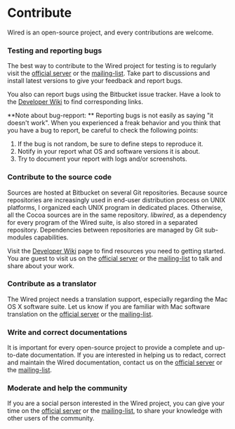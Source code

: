 # Contribute

Wired is an open-source project, and every contributions are welcome.

### Testing and reporting bugs

The best way to contribute to the Wired project for testing is to regularly visit the [official server](contacts.html#official) or the [mailing-list](contacts.html#mailing-list). Take part to discussions and install latest versions to give your feedback and report bugs.

You also can report bugs using the Bitbucket issue tracker. Have a look to the [Developer Wiki](developers/index.html) to find corresponding links.

**Note about bug-repport: **
Reporting bugs is not easily as saying "it doesn't work". When you experienced a freak behavior and you think that you have a bug to report, be careful to check the following points:

1. If the bug is not random, be sure to define steps to reproduce it.
2. Notify in your report what OS and software versions it is about.
3. Try to document your report with logs and/or screenshots.

### Contribute to the source code

Sources are hosted at Bitbucket on several Git repositories. Because source repositories are increasingly used in end-user distribution process on UNIX platforms, I organized each UNIX program in dedicated places. Otherwise, all the Cocoa sources are in the same repository. *libwired*, as a dependency for every program of the Wired suite, is also stored in a separated repository. Dependencies between repositories are managed by Git sub-modules capabilities.

Visit the [Developer Wiki](developers/index.html) page to find resources you need to getting started. You are guest to visit us on the [official server](contacts.html#official) or the [mailing-list](contacts.html#mailing-list) to talk and share about your work. 

### Contribute as a translator

The Wired project needs a translation support, especially regarding the Mac OS X software suite. Let us know if you are familiar with Mac software translation on the [official server](contacts.html#official) or the [mailing-list](contacts.html#mailing-list).

### Write and correct documentations

It is important for every open-source project to provide a complete and up-to-date documentation. If you are interested in helping us to redact, correct and maintain the  Wired documentation, contact us on the [official server](contacts.html#official) or the [mailing-list](contacts.html#mailing-list).

### Moderate and help the community

If you are a social person interested in the Wired project, you can give your time on the [official server](contacts.html#official) or the [mailing-list](contacts.html#mailing-list), to share your knowledge with other users of the community.

